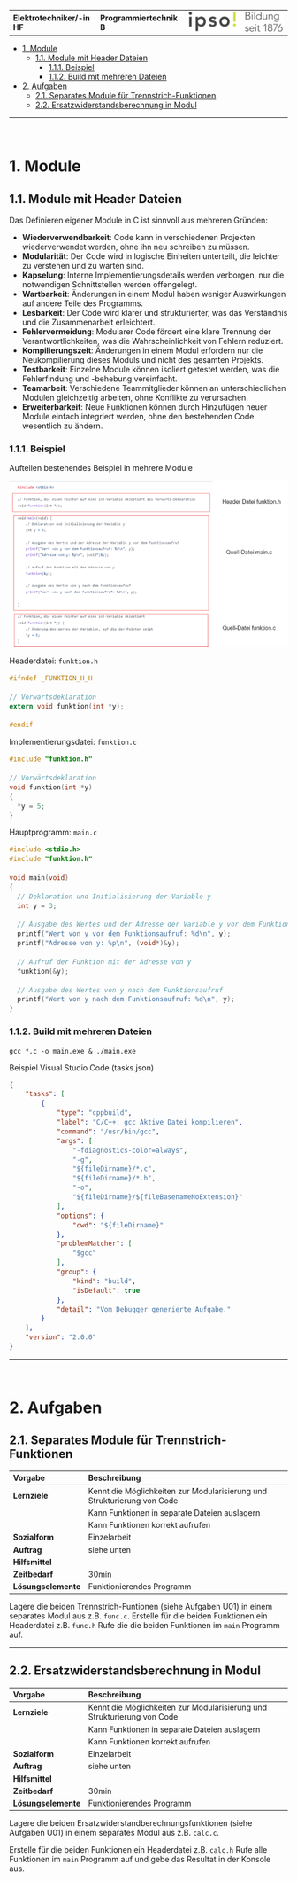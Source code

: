 |                             |                          |                                        |
| --------------------------- | ------------------------ | -------------------------------------- |
| **Elektrotechniker/-in HF** | **Programmiertechnik B** | ![IPSO Logo](./x_gitres/ipso_logo.png) |

- [1. Module](#1-module)
  - [1.1. Module mit Header Dateien](#11-module-mit-header-dateien)
    - [1.1.1. Beispiel](#111-beispiel)
    - [1.1.2. Build mit mehreren Dateien](#112-build-mit-mehreren-dateien)
- [2. Aufgaben](#2-aufgaben)
  - [2.1. Separates Module für Trennstrich-Funktionen](#21-separates-module-für-trennstrich-funktionen)
  - [2.2. Ersatzwiderstandsberechnung in Modul](#22-ersatzwiderstandsberechnung-in-modul)

---

</br>

# 1. Module

## 1.1. Module mit Header Dateien

Das Definieren eigener Module in C ist sinnvoll aus mehreren Gründen:

- **Wiederverwendbarkeit**: Code kann in verschiedenen Projekten wiederverwendet werden, ohne ihn neu schreiben zu müssen.
- **Modularität**: Der Code wird in logische Einheiten unterteilt, die leichter zu verstehen und zu warten sind.
- **Kapselung**: Interne Implementierungsdetails werden verborgen, nur die notwendigen Schnittstellen werden offengelegt.
- **Wartbarkeit**: Änderungen in einem Modul haben weniger Auswirkungen auf andere Teile des Programms.
- **Lesbarkeit**: Der Code wird klarer und strukturierter, was das Verständnis und die Zusammenarbeit erleichtert.
- **Fehlervermeidung**: Modularer Code fördert eine klare Trennung der Verantwortlichkeiten, was die Wahrscheinlichkeit von Fehlern reduziert.
- **Kompilierungszeit**: Änderungen in einem Modul erfordern nur die Neukompilierung dieses Moduls und nicht des gesamten Projekts.
- **Testbarkeit**: Einzelne Module können isoliert getestet werden, was die Fehlerfindung und -behebung vereinfacht.
- **Teamarbeit**: Verschiedene Teammitglieder können an unterschiedlichen Modulen gleichzeitig arbeiten, ohne Konflikte zu verursachen.
- **Erweiterbarkeit**: Neue Funktionen können durch Hinzufügen neuer Module einfach integriert werden, ohne den bestehenden Code wesentlich zu ändern.

### 1.1.1. Beispiel

Aufteilen bestehendes Beispiel in mehrere Module

![Funktion in Modulen](./x_gitres/funktion-module.png)

Headerdatei: `funktion.h`

```c
#ifndef _FUNKTION_H_H

// Vorwärtsdeklaration
extern void funktion(int *y);

#endif
```

Implementierungsdatei: `funktion.c`

```c
#include "funktion.h"

// Vorwärtsdeklaration
void funktion(int *y)
{
  *y = 5;
}
```

Hauptprogramm: `main.c`

```c
#include <stdio.h>
#include "funktion.h"

void main(void) 
{
  // Deklaration und Initialisierung der Variable y
  int y = 3;

  // Ausgabe des Wertes und der Adresse der Variable y vor dem Funktionsaufruf
  printf("Wert von y vor dem Funktionsaufruf: %d\n", y);
  printf("Adresse von y: %p\n", (void*)&y);

  // Aufruf der Funktion mit der Adresse von y
  funktion(&y);

  // Ausgabe des Wertes von y nach dem Funktionsaufruf
  printf("Wert von y nach dem Funktionsaufruf: %d\n", y);
}
```

### 1.1.2. Build mit mehreren Dateien

```console
gcc *.c -o main.exe & ./main.exe
```

Beispiel Visual Studio Code (tasks.json)

```json
{
    "tasks": [
        {
            "type": "cppbuild",
            "label": "C/C++: gcc Aktive Datei kompilieren",
            "command": "/usr/bin/gcc",
            "args": [
                "-fdiagnostics-color=always",
                "-g",
                "${fileDirname}/*.c",
                "${fileDirname}/*.h",
                "-o",
                "${fileDirname}/${fileBasenameNoExtension}"
            ],
            "options": {
                "cwd": "${fileDirname}"
            },
            "problemMatcher": [
                "$gcc"
            ],
            "group": {
                "kind": "build",
                "isDefault": true
            },
            "detail": "Vom Debugger generierte Aufgabe."
        }
    ],
    "version": "2.0.0"
}
```

---

</br>

# 2. Aufgaben

## 2.1. Separates Module für Trennstrich-Funktionen

| **Vorgabe**         | **Beschreibung**                                                        |
| :------------------ | :---------------------------------------------------------------------- |
| **Lernziele**       | Kennt die Möglichkeiten zur Modularisierung und Strukturierung von Code |
|                     | Kann Funktionen in separate Dateien auslagern                           |
|                     | Kann Funktionen korrekt aufrufen                                        |
| **Sozialform**      | Einzelarbeit                                                            |
| **Auftrag**         | siehe unten                                                             |
| **Hilfsmittel**     |                                                                         |
| **Zeitbedarf**      | 30min                                                                   |
| **Lösungselemente** | Funktionierendes Programm                                               |

Lagere die beiden Trennstrich-Funtionen (siehe Aufgaben U01) in einem separates Modul aus z.B. `func.c`.
Erstelle für die beiden Funktionen ein Headerdatei z.B. `func.h`
Rufe die die beiden Funktionen im `main` Programm auf.

---

## 2.2. Ersatzwiderstandsberechnung in Modul

| **Vorgabe**         | **Beschreibung**                                                        |
| :------------------ | :---------------------------------------------------------------------- |
| **Lernziele**       | Kennt die Möglichkeiten zur Modularisierung und Strukturierung von Code |
|                     | Kann Funktionen in separate Dateien auslagern                           |
|                     | Kann Funktionen korrekt aufrufen                                        |
| **Sozialform**      | Einzelarbeit                                                            |
| **Auftrag**         | siehe unten                                                             |
| **Hilfsmittel**     |                                                                         |
| **Zeitbedarf**      | 30min                                                                   |
| **Lösungselemente** | Funktionierendes Programm                                               |

Lagere die beiden Ersatzwiderstandberechnungsfunktionen (siehe Aufgaben U01) in einem separates Modul aus z.B. `calc.c`.

Erstelle für die beiden Funktionen ein Headerdatei z.B. `calc.h`
Rufe alle Funktionen im `main` Programm auf und gebe das Resultat in der Konsole aus.
